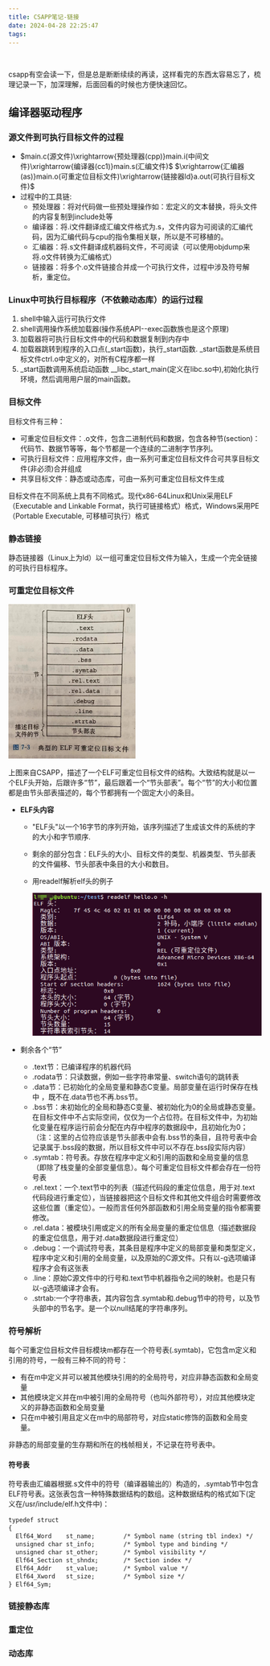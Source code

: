 ```yaml
---
title: CSAPP笔记-链接
date: 2024-04-28 22:25:47
tags:
---
```


&nbsp;

<!--more-->
csapp有空会读一下，但是总是断断续续的再读，这样看完的东西太容易忘了，梳理记录一下，加深理解，后面回看的时候也方便快速回忆。

##    编译器驱动程序

### 源文件到可执行目标文件的过程

- $main.c(源文件)\xrightarrow{预处理器(cpp)}main.i(中间文件)\xrightarrow{编译器(cc1)}main.s(汇编文件)$
    						$\xrightarrow{汇编器(as)}main.o(可重定位目标文件)\xrightarrow{链接器ld}a.out(可执行目标文件)$
- 过程中的工具链:
  - 预处理器：将对代码做一些预处理操作如：宏定义的文本替换，将头文件的内容复制到include处等
  - 编译器：将.i文件翻译成汇编文件格式为.s，文件内容为可阅读的汇编代码，因为汇编代码与cpu的指令集相关联，所以是不可移植的。
  - 汇编器：将.s文件翻译成机器码文件，不可阅读（可以使用objdump来将.o文件转换为汇编格式）
  - 链接器：将多个.o文件链接合并成一个可执行文件，过程中涉及符号解析，重定位。


### Linux中可执行目标程序（不依赖动态库）的运行过程

1. shell中输入运行可执行文件
2. shell调用操作系统加载器(操作系统API--exec函数族也是这个原理)
3. 加载器将可执行目标文件中的代码和数据复制到内存中
4. 加载器跳转到程序的入口点(\_start函数)，执行\_start函数.  _start函数是系统目标文件ctrl.o中定义的，对所有C程序都一样
5. \_start函数调用系统启动函数 \__libc_start_main(定义在libc.so中),初始化执行环境，然后调用用户层的main函数。

### 目标文件

目标文件有三种：

- 可重定位目标文件：.o文件，包含二进制代码和数据，包含各种节(section)：代码节、数据节等等，每个节都是一个连续的二进制字节序列。
- 可执行目标文件：应用程序文件，由一系列可重定位目标文件合可共享目标文件(非必须)合并组成
- 共享目标文件：静态或动态库，可由一系列可重定位目标文件生成

目标文件在不同系统上具有不同格式。现代x86-64Linux和Unix采用ELF（Executable and Linkable Format，执行可链接格式）格式，Windows采用PE（Portable Executable, 可移植可执行）格式

### 静态链接

静态链接器（Linux上为ld）以一组可重定位目标文件为输入，生成一个完全链接的可执行目标程序。

### 可重定位目标文件

<img src="/CSAPP笔记-链接/典型ELF可重定位目标文件.jpg" alt="典型的ELF可重定位目标文件结构" style="zoom:30%;" />

上图来自CSAPP，描述了一个ELF可重定位目标文件的结构。大致结构就是以一个ELF头开始，后跟许多“节”，最后跟着一个“节头部表”。每个“节”的大小和位置都是由节头部表描述的，每个节都拥有一个固定大小的条目。


- **ELF头内容**

  - "ELF头"以一个16字节的序列开始，该序列描述了生成该文件的系统的字的大小和字节顺序.

  - 剩余的部分包含：ELF头的大小、目标文件的类型、机器类型、节头部表的文件偏移、节头部表中条目的大小和数目。

  - 用readelf解析elf头的例子

    ![readelf解析ELF头](/CSAPP笔记-链接/ELF头解析实例.png)

- 剩余各个“节”

  - .text节：已编译程序的机器代码
  - .rodata节：只读数据，例如一些字符串常量、switch语句的跳转表
  - .data节：已初始化的全局变量和静态C变量。局部变量在运行时保存在栈中  ，既不在.data节也不再.bss节。
  - .bss节：未初始化的全局和静态C变量、被初始化为0的全局或静态变量。在目标文件中不占实际空间，仅仅为一个占位符。在目标文件中，为初始化变量在程序运行前会分配在内存中程序的数据段中，且初始化为0；（注：这里的占位符应该是节头部表中会有.bss节的条目，且符号表中会记录属于.bss段的数据，所以目标文件中可以不存在.bss段实际内容）
  - .symtab：符号表。存放在程序中定义和引用的函数和全局变量的信息（即除了栈变量的全部变量信息）。每个可重定位目标文件都会存在一份符号表
  - .rel.text：一个.text节中的列表（描述代码段的重定位信息，用于对.text代码段进行重定位），当链接器把这个目标文件和其他文件组合时需要修改这些位置（重定位）。一般而言任何外部函数和引用全局变量的指令都需要修改。 
  - .rel.data：被模块引用或定义的所有全局变量的重定位信息（描述数据段的重定位信息，用于对.data数据段进行重定位）
  - .debug：一个调试符号表，其条目是程序中定义的局部变量和类型定义，程序中定义和引用的全局变量，以及原始的C源文件。只有以-g选项编译程序才会有这张表
  - .line：原始C源文件中的行号和.text节中机器指令之间的映射。也是只有以-g选项编译才会有。
  - .strtab:一个字符串表，其内容包含.symtab和.debug节中的符号，以及节头部中的节名字。是一个以null结尾的字符串序列。

### 符号解析

​	每个可重定位目标文件目标模块m都存在一个符号表(.symtab)，它包含m定义和引用的符号，一般有三种不同的符号：

- 有在m中定义并可以被其他模块引用的的全局符号，对应非静态函数和全局变量
- 其他模块定义并在m中被引用的全局符号（也叫外部符号），对应其他模块定义的非静态函数和全局变量
- 只在m中被引用且定义在m中的局部符号，对应static修饰的函数和全局变量。

非静态的局部变量的生存期和所在的栈帧相关，不记录在符号表中。

#### 符号表

符号表由汇编器根据.s文件中的符号（编译器输出的）构造的，.symtab节中包含ELF符号表。这张表包含一种特殊数据结构的数组。这种数据结构的格式如下(定义在/usr/include/elf.h文件中)：

```
typedef struct
{
  Elf64_Word	st_name;		/* Symbol name (string tbl index) */
  unsigned char	st_info;		/* Symbol type and binding */
  unsigned char st_other;		/* Symbol visibility */
  Elf64_Section	st_shndx;		/* Section index */
  Elf64_Addr	st_value;		/* Symbol value */
  Elf64_Xword	st_size;		/* Symbol size */
} Elf64_Sym;
```



### 链接静态库
### 重定位
### 动态库

